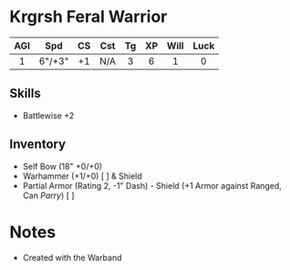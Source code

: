 # Krgrsh Feral Warrior

| AGI | Spd | CS | Cst | Tg | XP | Will | Luck |
|:---:|:------:|:---:|:---:|:---:|:---:| :---:| :---:|
| 1 | 6"/+3" | +1 | N/A | 3 | 6 | 1 | 0 |

## Skills
- Battlewise +2 
## Inventory
- Self Bow (18" +0/+0)
- Warhammer (+1/+0) [ ] & Shield
- Partial Armor (Rating 2, -1" Dash) - Shield (+1 Armor against Ranged, Can *Parry*) [ ]
# Notes
- Created with the Warband
